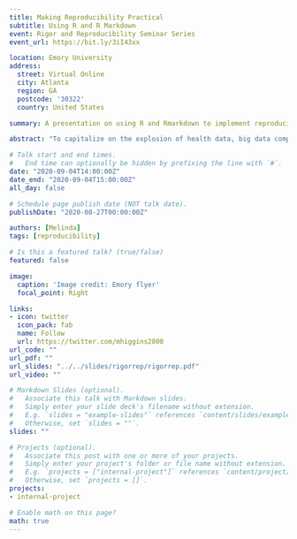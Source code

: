 ```yaml
---
title: Making Reproducibility Practical
subtitle: Using R and R Markdown
event: Rigor and Reproducibility Seminar Series
event_url: https://bit.ly/3iI43xx

location: Emory University
address:
  street: Virtual Online
  city: Atlanta
  region: GA
  postcode: '30322'
  country: United States

summary: A presentation on using R and Rmarkdown to implement reproducible workflow practices easily.

abstract: "To capitalize on the explosion of health data, big data computing platforms and data mining are critical for nursing and public health scientists. Reproducible workflows are also requirements in today’s open science calls for transparency. This presentation will provide a checklist  to follow to set up your workflow using the open source software tools of R and RStudio as well as code and data sharing and version control using Git on the Github cloud platform. [REGISTER](https://bit.ly/3iI43xx)."

# Talk start and end times.
#   End time can optionally be hidden by prefixing the line with `#`.
date: "2020-09-04T14:00:00Z"
date_end: "2020-09-04T15:00:00Z"
all_day: false

# Schedule page publish date (NOT talk date).
publishDate: "2020-08-27T00:00:00Z"

authors: [Melinda]
tags: [reproducibility]

# Is this a featured talk? (true/false)
featured: false

image:
  caption: 'Image credit: Emory flyer'
  focal_point: Right

links:
- icon: twitter
  icon_pack: fab
  name: Follow
  url: https://twitter.com/mhiggins2000
url_code: ""
url_pdf: ""
url_slides: "../../slides/rigorrep/rigorrep.pdf"
url_video: ""

# Markdown Slides (optional).
#   Associate this talk with Markdown slides.
#   Simply enter your slide deck's filename without extension.
#   E.g. `slides = "example-slides"` references `content/slides/example-slides.md`.
#   Otherwise, set `slides = ""`.
slides: ""

# Projects (optional).
#   Associate this post with one or more of your projects.
#   Simply enter your project's folder or file name without extension.
#   E.g. `projects = ["internal-project"]` references `content/project/deep-learning/index.md`.
#   Otherwise, set `projects = []`.
projects:
- internal-project

# Enable math on this page?
math: true
---
```



